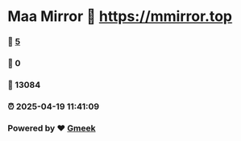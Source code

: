# Maa Mirror :link: https://mmirror.top 
### :page_facing_up: [5](https://mmirror.top/tag.html) 
### :speech_balloon: 0 
### :hibiscus: 13084 
### :alarm_clock: 2025-04-19 11:41:09 
### Powered by :heart: [Gmeek](https://github.com/Meekdai/Gmeek)
